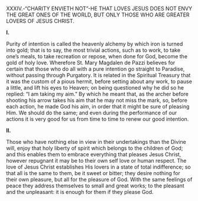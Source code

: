 
XXXIV.-“CHARITY ENVIETH NOT”-HE THAT LOVES JESUS DOES NOT ENVY THE GREAT ONES OF THE WORLD, BUT ONLY THOSE WHO ARE GREATER LOVERS OF JESUS CHRIST.

**I.**

Purity of intention is called the heavenly alchemy by which iron is turned into gold; that is to say, the most trivial actions, such as to work, to take one’s meals, to take recreation or repose, when done for God, become the gold of holy love. Wherefore St. Mary Magdalen de Pazzi believes for certain that those who do all with a pure intention go straight to Paradise, without passing through Purgatory. It is related in the Spiritual Treasury that it was the custom of a pious hermit, before setting about any work, to pause a little, and lift his eyes to Heaven; on being questioned why he did so he replied: “I am taking my aim.” By which he meant that, as the archer before shooting his arrow takes his aim that he may not miss the mark, so, before each action, he made God his aim, in order that it might be sure of pleasing Him. We should do the same; and even during the performance of our actions it is very good for us from time to time to renew our good intention.

**II.**

Those who have nothing else in view in their undertakings than the Divine will, enjoy that holy liberty of spirit which belongs to the children of God; and this enables them to embrace everything that pleases Jesus Christ, however repugnant it may be to their own self love or human respect. The love of Jesus Christ establishes His lovers in a state of total indifference; so that all is the same to them, be it sweet or bitter; they desire nothing for their own pleasure, but all for the pleasure of God. With the same feelings of peace they address themselves to small and great works; to the pleasant and the unpleasant: it is enough for them if they please God.


